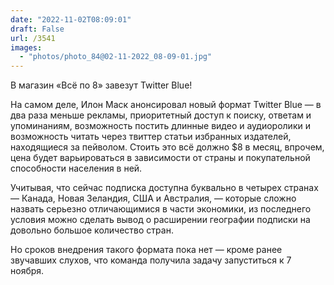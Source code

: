 ```yaml
---
date: "2022-11-02T08:09:01"
draft: False
url: /3541
images:
  - "photos/photo_84@02-11-2022_08-09-01.jpg"
---
```


В магазин «Всё по 8» завезут Twitter Blue!

На самом деле, Илон Маск анонсировал новый формат Twitter Blue — в два раза меньше рекламы, приоритетный доступ к поиску, ответам и упоминаниям, возможность постить длинные видео и аудиоролики и возможность читать через твиттер статьи избранных издателей, находящиеся за пейволом. Стоить это всё должно $8 в месяц, впрочем, цена будет варьироваться в зависимости от страны и покупательной способности населения в ней.

Учитывая, что сейчас подписка доступна буквально в четырех странах — Канада, Новая Зеландия, США и Австралия, — которые сложно назвать серьезно отличающимися в части экономики, из последнего условия можно сделать вывод о расширении географии подписки на довольно большое количество стран. 

Но сроков внедрения такого формата пока нет — кроме ранее звучавших слухов, что команда получила задачу запуститься к 7 ноября.
